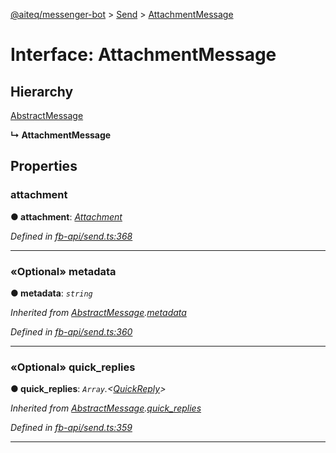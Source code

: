 [@aiteq/messenger-bot](../README.md) > [Send](../modules/send.md) > [AttachmentMessage](../interfaces/send.attachmentmessage.md)



# Interface: AttachmentMessage

## Hierarchy


 [AbstractMessage](send.abstractmessage.md)

**↳ AttachmentMessage**








## Properties
<a id="attachment"></a>

###  attachment

**●  attachment**:  *[Attachment](../modules/send.md#attachment)* 

*Defined in [fb-api/send.ts:368](https://github.com/aiteq/messenger-bot/blob/a540dbb/src/fb-api/send.ts#L368)*





___

<a id="metadata"></a>

### «Optional» metadata

**●  metadata**:  *`string`* 

*Inherited from [AbstractMessage](send.abstractmessage.md).[metadata](send.abstractmessage.md#metadata)*

*Defined in [fb-api/send.ts:360](https://github.com/aiteq/messenger-bot/blob/a540dbb/src/fb-api/send.ts#L360)*





___

<a id="quick_replies"></a>

### «Optional» quick_replies

**●  quick_replies**:  *`Array`.<[QuickReply](../modules/send.md#quickreply)>* 

*Inherited from [AbstractMessage](send.abstractmessage.md).[quick_replies](send.abstractmessage.md#quick_replies)*

*Defined in [fb-api/send.ts:359](https://github.com/aiteq/messenger-bot/blob/a540dbb/src/fb-api/send.ts#L359)*





___


